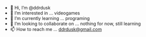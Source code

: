 - 👋 Hi, I’m @ddrdusk
- 👀 I’m interested in ... videogames
- 🌱 I’m currently learning ... programing
- 💞️ I’m looking to collaborate on ... nothing for now, still learning
- 📫 How to reach me ... ddrdusk@gmail.com

<!---
ddrdusk/ddrdusk is a ✨ special ✨ repository because its `README.md` (this file) appears on your GitHub profile.
You can click the Preview link to take a look at your changes.
--->

